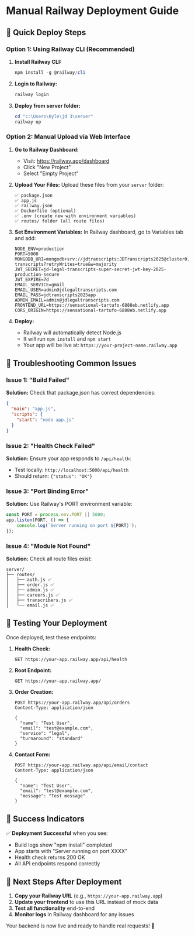 # Manual Railway Deployment Guide

## 🚀 Quick Deploy Steps

### Option 1: Using Railway CLI (Recommended)
1. **Install Railway CLI:**
   ```powershell
   npm install -g @railway/cli
   ```

2. **Login to Railway:**
   ```powershell
   railway login
   ```

3. **Deploy from server folder:**
   ```powershell
   cd "c:\Users\Kyle\jd 3\server"
   railway up
   ```

### Option 2: Manual Upload via Web Interface

1. **Go to Railway Dashboard:**
   - Visit: https://railway.app/dashboard
   - Click "New Project"
   - Select "Empty Project"

2. **Upload Your Files:**
   Upload these files from your `server` folder:
   ```
   ✅ package.json
   ✅ app.js
   ✅ railway.json
   ✅ Dockerfile (optional)
   ✅ .env (create new with environment variables)
   ✅ routes/ folder (all route files)
   ```

3. **Set Environment Variables:**
   In Railway dashboard, go to Variables tab and add:
   ```
   NODE_ENV=production
   PORT=5000
   MONGODB_URI=mongodb+srv://jdtranscripts:JDTranscripts2025@cluster0.mongodb.net/jd-transcripts?retryWrites=true&w=majority
   JWT_SECRET=jd-legal-transcripts-super-secret-jwt-key-2025-production-secure
   JWT_EXPIRE=7d
   EMAIL_SERVICE=gmail
   EMAIL_USER=admin@jdlegaltranscripts.com
   EMAIL_PASS=jdtranscripts2025app
   ADMIN_EMAIL=admin@jdlegaltranscripts.com
   FRONTEND_URL=https://sensational-tartufo-6888eb.netlify.app
   CORS_ORIGIN=https://sensational-tartufo-6888eb.netlify.app
   ```

4. **Deploy:**
   - Railway will automatically detect Node.js
   - It will run `npm install` and `npm start`
   - Your app will be live at: `https://your-project-name.railway.app`

## 🔧 Troubleshooting Common Issues

### Issue 1: "Build Failed"
**Solution:** Check that package.json has correct dependencies:
```json
{
  "main": "app.js",
  "scripts": {
    "start": "node app.js"
  }
}
```

### Issue 2: "Health Check Failed"
**Solution:** Ensure your app responds to `/api/health`:
- Test locally: `http://localhost:5000/api/health`
- Should return: `{"status": "OK"}`

### Issue 3: "Port Binding Error"
**Solution:** Use Railway's PORT environment variable:
```javascript
const PORT = process.env.PORT || 5000;
app.listen(PORT, () => {
    console.log(`Server running on port ${PORT}`);
});
```

### Issue 4: "Module Not Found"
**Solution:** Check all route files exist:
```
server/
├── routes/
│   ├── auth.js ✅
│   ├── order.js ✅
│   ├── admin.js ✅
│   ├── careers.js ✅
│   ├── transcribers.js ✅
│   └── email.js ✅
```

## 🧪 Testing Your Deployment

Once deployed, test these endpoints:

1. **Health Check:**
   ```
   GET https://your-app.railway.app/api/health
   ```

2. **Root Endpoint:**
   ```
   GET https://your-app.railway.app/
   ```

3. **Order Creation:**
   ```
   POST https://your-app.railway.app/api/orders
   Content-Type: application/json
   
   {
     "name": "Test User",
     "email": "test@example.com",
     "service": "legal",
     "turnaround": "standard"
   }
   ```

4. **Contact Form:**
   ```
   POST https://your-app.railway.app/api/email/contact
   Content-Type: application/json
   
   {
     "name": "Test User",
     "email": "test@example.com",
     "message": "Test message"
   }
   ```

## 🎉 Success Indicators

✅ **Deployment Successful** when you see:
- Build logs show "npm install" completed
- App starts with "Server running on port XXXX"
- Health check returns 200 OK
- All API endpoints respond correctly

## 🔗 Next Steps After Deployment

1. **Copy your Railway URL** (e.g., `https://your-app.railway.app`)
2. **Update your frontend** to use this URL instead of mock data
3. **Test all functionality** end-to-end
4. **Monitor logs** in Railway dashboard for any issues

Your backend is now live and ready to handle real requests! 🚀